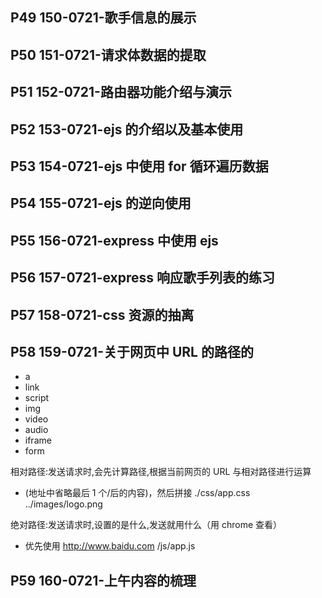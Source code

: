 ## P49 150-0721-歌手信息的展示

## P50 151-0721-请求体数据的提取

## P51 152-0721-路由器功能介绍与演示

## P52 153-0721-ejs 的介绍以及基本使用

## P53 154-0721-ejs 中使用 for 循环遍历数据

## P54 155-0721-ejs 的逆向使用

## P55 156-0721-express 中使用 ejs

## P56 157-0721-express 响应歌手列表的练习

## P57 158-0721-css 资源的抽离

## P58 159-0721-关于网页中 URL 的路径的

- a
- link
- script
- img
- video
- audio
- iframe
- form

相对路径:发送请求时,会先计算路径,根据当前网页的 URL 与相对路径进行运算

- (地址中省略最后 1 个/后的内容)，然后拼接
  ./css/app.css
  ../images/logo.png

绝对路径:发送请求时,设置的是什么,发送就用什么（用 chrome 查看）

- 优先使用
  http://www.baidu.com
  /js/app.js

## P59 160-0721-上午内容的梳理
